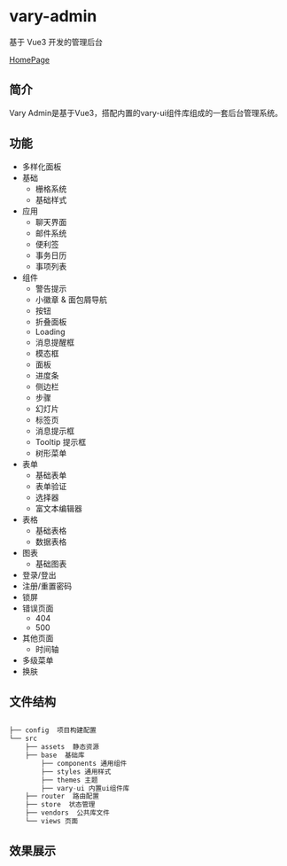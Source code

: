 # vary-admin

基于 Vue3 开发的管理后台

[HomePage](https://varyvui.github.io)

## 简介

Vary Admin是基于Vue3，搭配内置的vary-ui组件库组成的一套后台管理系统。

## 功能

- 多样化面板
- 基础
  - 栅格系统
  - 基础样式
- 应用
  - 聊天界面
  - 邮件系统
  - 便利签
  - 事务日历
  - 事项列表
- 组件
  - 警告提示
  - 小徽章 & 面包屑导航
  - 按钮
  - 折叠面板
  - Loading
  - 消息提醒框
  - 模态框
  - 面板
  - 进度条
  - 侧边栏
  - 步骤
  - 幻灯片
  - 标签页
  - 消息提示框
  - Tooltip 提示框
  - 树形菜单
- 表单
  - 基础表单
  - 表单验证
  - 选择器
  - 富文本编辑器
- 表格
  - 基础表格
  - 数据表格
- 图表
  - 基础图表
- 登录/登出
- 注册/重置密码
- 锁屏
- 错误页面
  - 404
  - 500
- 其他页面
  - 时间轴
- 多级菜单
- 换肤

## 文件结构

```javascript

├── config  项目构建配置
└── src
    ├── assets  静态资源
    ├── base  基础库
        ├── components 通用组件
        ├── styles 通用样式
        ├── themes 主题
        ├── vary-ui 内置ui组件库
    ├── router  路由配置
    ├── store  状态管理
    ├── vendors  公共库文件
    └── views 页面
```

## 效果展示
